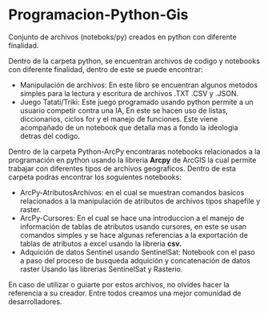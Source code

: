 # Programacion-Python-Gis
Conjunto de archivos (noteboks/py) creados en python con diferente finalidad. 

Dentro de la carpeta python, se encuentran archivos de codigo y notebooks con diferente finalidad, dentro de este se puede encontrar:
- Manipulación de archivos: En este libro se encuentran algunos metodos simples para la lectura y escritura de archivos .TXT .CSV y .JSON.
- Juego Tatati/Triki: Este juego programado usando python permite a un usuario competir contra una IA, En este se hacen uso de listas, diccionarios, ciclos for y el manejo de funciones. Este viene acompañado de un notebook que detalla mas a fondo la ideologia detras del codigo.

Dentro de la carpeta Python-ArcPy encontraras notebooks relacionados a la programación en python usando la libreria **Arcpy** de ArcGIS la cual permite trabajar con diferentes tipos de archivos geograficos. Dentro de esta carpeta podras encontrar los soguientes notebooks:
- ArcPy-AtributosArchivos: en el cual se muestran comandos basicos relacionados a la manipulación de atributos de archivos tipos shapefile y raster.
- ArcPy-Cursores: En el cual se hace una introduccion a el manejo de información de tablas de atributos usando cursores, en este se usan comandos simples y se hace algunas referencias a la exportación de tablas de atributos a excel usando la libreria **csv.**
- Adquición de datos Sentinel usando SentinelSat: Notebook con el paso a paso del proceso de busqueda adquición y concatenación de datos raster Usando las librerias SentinelSat y Rasterio.



En caso de utilizar o guiarte por estos archivos, no olvides hacer la referencia a su creador. Entre todos creamos una mejor comunidad de desarrolladores.
